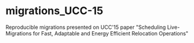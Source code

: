 # migrations_UCC-15
Reproducible migrations presented on UCC'15 paper "Scheduling Live-Migrations for Fast, Adaptable and Energy Efficient Relocation Operations"
